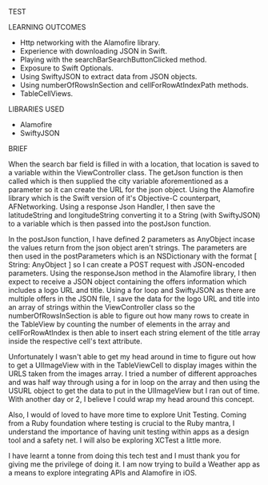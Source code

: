 TEST

LEARNING OUTCOMES

- Http networking with the Alamofire library.
- Experience with downloading JSON in Swift.
- Playing with the searchBarSearchButtonClicked method.
- Exposure to Swift Optionals.
- Using SwiftyJSON to extract data from JSON objects.
- Using numberOfRowsInSection and cellForRowAtIndexPath methods.
- TableCellViews.

LIBRARIES USED

- Alamofire
- SwiftyJSON

BRIEF

When the search bar field is filled in with a location, that location is saved to a variable within the ViewController class. The getJson function is then called which is then supplied the city variable aforementioned as a parameter so it can create the URL for the json object. Using the Alamofire library which is the Swift version of it's Objective-C counterpart, AFNetworking. Using a response Json Handler, I then save the latitudeString and longitudeString converting it to a String (with SwiftyJSON) to a variable which is then passed into the postJson function. 

In the postJson function, I have defined 2 parameters as AnyObject incase the values return from the json object aren't strings. The parameters are then used in the postParameters which is an NSDictionary with the format [ String: AnyObject ] so I can create a POST request with JSON-encoded parameters. Using the responseJson method in the Alamofire library, I then expect to receive a JSON object containing the offers information which includes a logo URL and title. Using a for loop and SwiftyJSON as there are multiple offers in the JSON file, I save the data for the logo URL and title into an array of strings within the ViewController class so the numberOfRowsInSection is able to figure out how many rows to create in the TableView by counting the number of elements in the array and cellForRowAtIndex is then able to insert each string element of the title array inside the respective cell's text attribute.

Unfortunately I wasn't able to get my head around in time to figure out how to get a UIImageView with in the TableViewCell to display images within the URLS taken from the images array. I tried a number of different approaches and was half way through using a for in loop on the array and then using the USURL object to get the data to put in the UIImageView but I ran out of time. With another day or 2, I believe I could wrap my head around this concept.

Also, I would of loved to have more time to explore Unit Testing. Coming from a Ruby foundation where testing is crucial to the Ruby mantra, I understand the importance of having unit testing within apps as a design tool and a safety net. I will also be exploring XCTest a little more.

I have learnt a tonne from doing this tech test and I must thank you for giving me the privilege of doing it. I am now trying to build a Weather app as a means to explore integrating APIs and Alamofire in iOS.